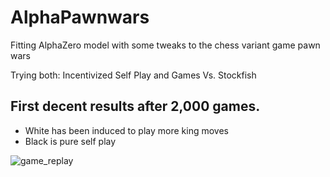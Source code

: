 # AlphaPawnwars
Fitting AlphaZero model with some tweaks to the chess variant game pawn wars

Trying both: Incentivized Self Play and Games Vs. Stockfish



## First decent results after 2,000 games. 

- White has been induced to play more king moves
- Black is pure self play

![game_replay](https://github.com/lordyabu/AlphaPawnwars/assets/92772420/4e46c06a-e72a-44a5-a114-a62544a5e458)
